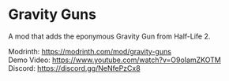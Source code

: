 # Gravity Guns
A mod that adds the eponymous Gravity Gun from Half-Life 2.

Modrinth: https://modrinth.com/mod/gravity-guns  
Demo Video: https://www.youtube.com/watch?v=O9oIamZKOTM  
Discord: https://discord.gg/NeNfePzCx8
